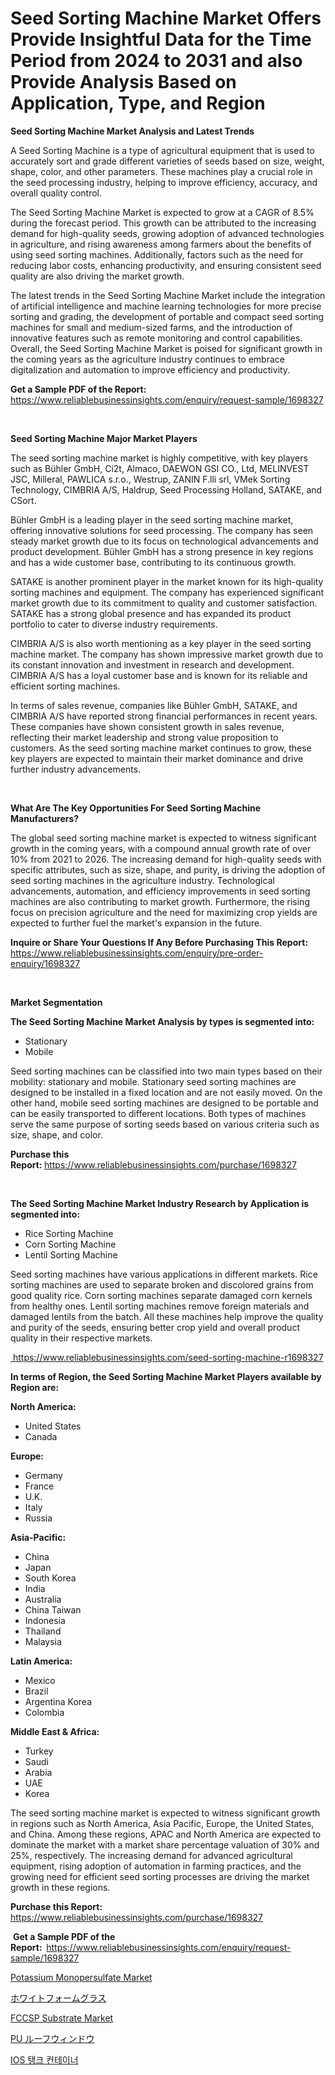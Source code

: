 <p><h1>Seed Sorting Machine Market Offers Provide Insightful Data for the Time Period from 2024 to 2031 and also Provide Analysis Based on Application, Type, and Region</h1></p><p><strong>Seed Sorting Machine Market Analysis and Latest Trends</strong></p>
<p><p>A Seed Sorting Machine is a type of agricultural equipment that is used to accurately sort and grade different varieties of seeds based on size, weight, shape, color, and other parameters. These machines play a crucial role in the seed processing industry, helping to improve efficiency, accuracy, and overall quality control.</p><p>The Seed Sorting Machine Market is expected to grow at a CAGR of 8.5% during the forecast period. This growth can be attributed to the increasing demand for high-quality seeds, growing adoption of advanced technologies in agriculture, and rising awareness among farmers about the benefits of using seed sorting machines. Additionally, factors such as the need for reducing labor costs, enhancing productivity, and ensuring consistent seed quality are also driving the market growth.</p><p>The latest trends in the Seed Sorting Machine Market include the integration of artificial intelligence and machine learning technologies for more precise sorting and grading, the development of portable and compact seed sorting machines for small and medium-sized farms, and the introduction of innovative features such as remote monitoring and control capabilities. Overall, the Seed Sorting Machine Market is poised for significant growth in the coming years as the agriculture industry continues to embrace digitalization and automation to improve efficiency and productivity.</p></p>
<p><strong>Get a Sample PDF of the Report:&nbsp;</strong> <a href="https://www.reliablebusinessinsights.com/enquiry/request-sample/1698327">https://www.reliablebusinessinsights.com/enquiry/request-sample/1698327</a></p>
<p>&nbsp;</p>
<p><strong>Seed Sorting Machine Major Market Players</strong></p>
<p><p>The seed sorting machine market is highly competitive, with key players such as Bühler GmbH, Ci2t, Almaco, DAEWON GSI CO., Ltd, MELINVEST JSC, Milleral, PAWLICA s.r.o., Westrup, ZANIN F.lli srl, VMek Sorting Technology, CIMBRIA A/S, Haldrup, Seed Processing Holland, SATAKE, and CSort.</p><p>Bühler GmbH is a leading player in the seed sorting machine market, offering innovative solutions for seed processing. The company has seen steady market growth due to its focus on technological advancements and product development. Bühler GmbH has a strong presence in key regions and has a wide customer base, contributing to its continuous growth.</p><p>SATAKE is another prominent player in the market known for its high-quality sorting machines and equipment. The company has experienced significant market growth due to its commitment to quality and customer satisfaction. SATAKE has a strong global presence and has expanded its product portfolio to cater to diverse industry requirements.</p><p>CIMBRIA A/S is also worth mentioning as a key player in the seed sorting machine market. The company has shown impressive market growth due to its constant innovation and investment in research and development. CIMBRIA A/S has a loyal customer base and is known for its reliable and efficient sorting machines.</p><p>In terms of sales revenue, companies like Bühler GmbH, SATAKE, and CIMBRIA A/S have reported strong financial performances in recent years. These companies have shown consistent growth in sales revenue, reflecting their market leadership and strong value proposition to customers. As the seed sorting machine market continues to grow, these key players are expected to maintain their market dominance and drive further industry advancements.</p></p>
<p>&nbsp;</p>
<p><strong>What Are The Key Opportunities For Seed Sorting Machine Manufacturers?</strong></p>
<p><p>The global seed sorting machine market is expected to witness significant growth in the coming years, with a compound annual growth rate of over 10% from 2021 to 2026. The increasing demand for high-quality seeds with specific attributes, such as size, shape, and purity, is driving the adoption of seed sorting machines in the agriculture industry. Technological advancements, automation, and efficiency improvements in seed sorting machines are also contributing to market growth. Furthermore, the rising focus on precision agriculture and the need for maximizing crop yields are expected to further fuel the market's expansion in the future.</p></p>
<p><strong>Inquire or Share Your Questions If Any Before Purchasing This Report:</strong> <a href="https://www.reliablebusinessinsights.com/enquiry/pre-order-enquiry/1698327">https://www.reliablebusinessinsights.com/enquiry/pre-order-enquiry/1698327</a></p>
<p>&nbsp;</p>
<p><strong>Market Segmentation</strong></p>
<p><strong>The Seed Sorting Machine Market Analysis by types is segmented into:</strong></p>
<p><ul><li>Stationary</li><li>Mobile</li></ul></p>
<p><p>Seed sorting machines can be classified into two main types based on their mobility: stationary and mobile. Stationary seed sorting machines are designed to be installed in a fixed location and are not easily moved. On the other hand, mobile seed sorting machines are designed to be portable and can be easily transported to different locations. Both types of machines serve the same purpose of sorting seeds based on various criteria such as size, shape, and color.</p></p>
<p><strong>Purchase this Report:&nbsp;</strong><a href="https://www.reliablebusinessinsights.com/purchase/1698327">https://www.reliablebusinessinsights.com/purchase/1698327</a></p>
<p>&nbsp;</p>
<p><strong>The Seed Sorting Machine Market Industry Research by Application is segmented into:</strong></p>
<p><ul><li>Rice Sorting Machine</li><li>Corn Sorting Machine</li><li>Lentil Sorting Machine</li></ul></p>
<p><p>Seed sorting machines have various applications in different markets. Rice sorting machines are used to separate broken and discolored grains from good quality rice. Corn sorting machines separate damaged corn kernels from healthy ones. Lentil sorting machines remove foreign materials and damaged lentils from the batch. All these machines help improve the quality and purity of the seeds, ensuring better crop yield and overall product quality in their respective markets.</p></p>
<p><a href="https://www.reliablebusinessinsights.com/seed-sorting-machine-r1698327">&nbsp;https://www.reliablebusinessinsights.com/seed-sorting-machine-r1698327</a></p>
<p><strong>In terms of Region, the Seed Sorting Machine Market Players available by Region are:</strong></p>
<p>
    <p> <strong> North America: </strong>
        <ul>
            <li>United States</li>
            <li>Canada</li>
        </ul>
        </p> 
    <p> <strong> Europe: </strong>
        <ul>
            <li>Germany</li>
            <li>France</li>
            <li>U.K.</li>
            <li>Italy</li>
            <li>Russia</li>
        </ul>
        </p> 
    <p> <strong> Asia-Pacific: </strong>
        <ul>
            <li>China</li>
            <li>Japan</li>
            <li>South Korea</li>
            <li>India</li>
            <li>Australia</li>
            <li>China Taiwan</li>
            <li>Indonesia</li>
            <li>Thailand</li>
            <li>Malaysia</li>
        </ul>
        </p> 
    <p> <strong> Latin America: </strong>
        <ul>
            <li>Mexico</li>
            <li>Brazil</li>
            <li>Argentina Korea</li>
            <li>Colombia</li>
        </ul>
        </p> 
    <p> <strong> Middle East & Africa: </strong>
        <ul>
            <li>Turkey</li>
            <li>Saudi</li>
            <li>Arabia</li>
            <li>UAE</li>
            <li>Korea</li>
        </ul>
    </p>
    </p>
<p><p>The seed sorting machine market is expected to witness significant growth in regions such as North America, Asia Pacific, Europe, the United States, and China. Among these regions, APAC and North America are expected to dominate the market with a market share percentage valuation of 30% and 25%, respectively. The increasing demand for advanced agricultural equipment, rising adoption of automation in farming practices, and the growing need for efficient seed sorting processes are driving the market growth in these regions.</p></p>
<p><strong>Purchase this Report: </strong><a href="https://www.reliablebusinessinsights.com/purchase/1698327">https://www.reliablebusinessinsights.com/purchase/1698327</a></p>
<p>&nbsp;<strong>Get a Sample PDF of the Report:&nbsp;&nbsp;</strong><a href="https://www.reliablebusinessinsights.com/enquiry/request-sample/1698327">https://www.reliablebusinessinsights.com/enquiry/request-sample/1698327</a></p>
<p><strong></strong></p>
<p><p><a href="https://github.com/singletonthaxterkelliehr2df/Market-Research-Report-List-2/blob/main/potassium-monopersulfate-market.md">Potassium Monopersulfate Market</a></p><p><a href="https://github.com/AaronVargas43/Market-Research-Report-List-2/blob/main/8599484100566.md">ホワイトフォームグラス</a></p><p><a href="https://github.com/SashaBeier2023/Market-Research-Report-List-1/blob/main/fccsp-substrate-market.md">FCCSP Substrate Market</a></p><p><a href="https://github.com/oqoeusbvpadwjs08/Market-Research-Report-List-2/blob/main/3694790100565.md">PU ルーフウィンドウ</a></p><p><a href="https://github.com/PercyHagernes9778/Market-Research-Report-List-2/blob/main/932594094109.md">IOS 탱크 컨테이너</a></p></p>